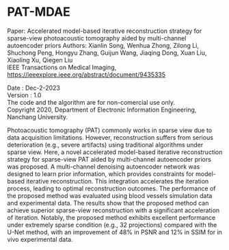 # PAT-MDAE
Paper: Accelerated model-based iterative reconstruction strategy for sparse-view photoacoustic tomography aided by multi-channel autoencoder priors
Authors: Xianlin Song, Wenhua Zhong, Zilong Li, Shuchong Peng, Hongyu Zhang, Guijun Wang, Jiaqing Dong, Xuan Liu, Xiaoling Xu, Qiegen Liu       
IEEE Transactions on Medical Imaging, https://ieeexplore.ieee.org/abstract/document/9435335       

Date : Dec-2-2023     
Version : 1.0       
The code and the algorithm are for non-comercial use only.      
Copyright 2020, Department of Electronic Information Engineering, Nanchang University.     
      
Photoacoustic tomography (PAT) commonly works in sparse view due to data acquisition limitations. However, reconstruction suffers from serious deterioration (e.g., severe artifacts) using traditional algorithms under sparse view. Here, a novel accelerated model-based 
iterative reconstruction strategy for sparse-view PAT aided by multi-channel autoencoder priors was proposed. A multi-channel denoising autoencoder network was designed to learn prior information, which provides constraints for model-based iterative reconstruction. This 
integration accelerates the iteration process, leading to optimal reconstruction outcomes. The performance of the proposed method was evaluated using blood vessels simulation data and experimental data. The results show that the proposed method can achieve superior sparse-view reconstruction with a significant acceleration of iteration. Notably, the proposed method exhibits excellent performance under extremely sparse condition (e.g., 32 projections) compared with the U-Net method, with an improvement of 48% in PSNR and 12% in SSIM 
for in vivo experimental data.   



